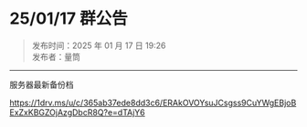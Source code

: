 # 25/01/17 群公告

> 发布时间：2025 年 01 月 17 日 19:26  
  发布者：量筒

---

服务器最新备份档

https://1drv.ms/u/c/365ab37ede8dd3c6/ERAkOVOYsuJCsgss9CuYWgEBjoBExZxKBGZOjAzgDbcR8Q?e=dTAjY6
